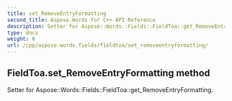 ```yaml
---
title: set_RemoveEntryFormatting
second_title: Aspose.Words for C++ API Reference
description: Setter for Aspose::Words::Fields::FieldToa::get_RemoveEntryFormatting. 
type: docs
weight: 0
url: /cpp/aspose.words.fields/fieldtoa/set_removeentryformatting/
---
```

## FieldToa.set_RemoveEntryFormatting method


Setter for Aspose::Words::Fields::FieldToa::get_RemoveEntryFormatting. 

